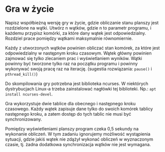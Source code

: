 # Gra w życie 
Napisz współbieżną wersję gry w życie, gdzie obliczanie stanu planszy jest rozdzielone na wątki. Utwórz n wątków, gdzie n to parametr programu, i każdemu przypisz komórki, za które dany wątek jest odpowiedzialny. Rozdziel prace pomiędzy wątkami maksymalnie równomiernie.

Każdy z utworzonych wątków powinien obliczać stan komórek, za które jest odpowiedzialny w następnym kroku czasowym. Wątek główny powinien zajmować się tylko zlecaniem prac i wyświetlaniem wyników. Wątki powinny być tworzone tylko raz na początku programu i powinny wykonywać swoją pracę raz na iterację. (sugestia rozwiązania: `pause()` i `pthread_kill()`)

Do skompilowania gry potrzebna jest biblioteka ncurses. W niektórych dystrybucjach Linux-a trzeba zainstalować nagłówki tej biblioteki. Np.: `apt install ncurses-devel`.

Gra wykorzystuje dwie tablice dla obecnego i następnego kroku czasowego. Każdy wątek zapisuje dane tylko do swoich komórek tablicy następnego kroku, a zatem dostęp do tych tablic nie musi być synchronizowany. 

Pomiędzy wyświetleniami planszy program czeka 0,5 sekundy na wykonanie obliczeń. W tym zadaniu ignorujemy możliwość wystąpienia sytuacji, gdzie jakiś wątek nie zdążył wykonać obliczeń w wyznaczonym czasie, tj. żadna dodatkowa synchronizacja wątków nie jest wymagana.